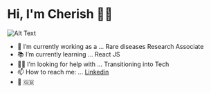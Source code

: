 # Hi, I'm Cherish 👋🏾

![Alt Text](https://media.giphy.com/media/2lG8fMhri8Pmw/giphy.gif)

- :microscope: I’m currently working as a ... Rare diseases Research Associate 
- :books: I’m currently learning ... React JS
- 🤝🏾 I’m looking for help with ... Transitioning into Tech 
- 📫 How to reach me: ... [Linkedin](https://www.linkedin.com/in/cherish-lovina-isoka/) 
- :round_pushpin: :gb: 

